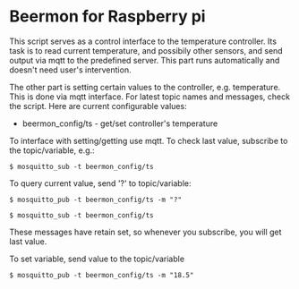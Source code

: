 # Beermon for Raspberry pi

This script serves as a control interface to the temperature
controller. Its task is to read current temperature, and
possibily other sensors, and send output via mqtt to the
predefined server. This part runs automatically and doesn't
need user's intervention.

The other part is setting certain values to the controller,
e.g. temperature. This is done via mqtt interface. For latest
topic names and messages, check the script. Here are current
configurable values:

 * beermon_config/ts - get/set controller's temperature

To interface with setting/getting use mqtt. To check last value,
subscribe to the topic/variable, e.g.:

```
$ mosquitto_sub -t beermon_config/ts
```

To query current value, send '?' to topic/variable:

```
$ mosquitto_pub -t beermon_config/ts -m "?"

$ mosquitto_sub -t beermon_config/ts
```

These messages have retain set, so whenever you subscribe, you will
get last value.

To set variable, send value to the topic/variable

```
$ mosquitto_pub -t beermon_config/ts -m "18.5"
```
